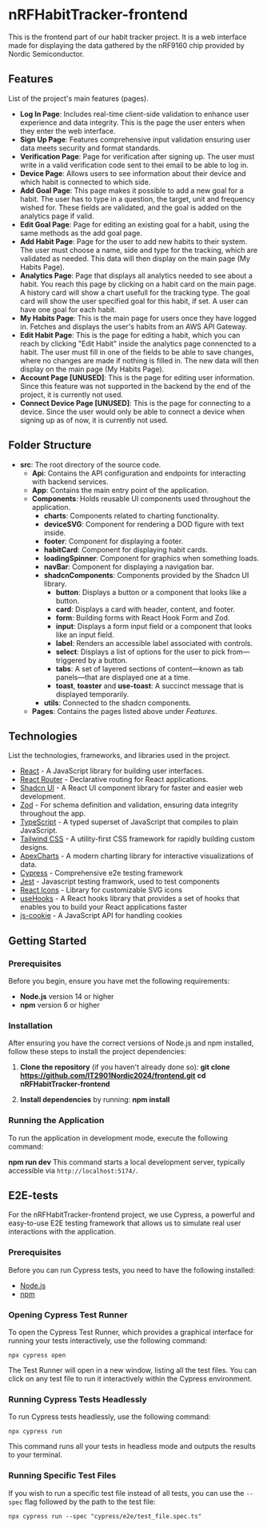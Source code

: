 # nRFHabitTracker-frontend

This is the frontend part of our habit tracker project. It is a web interface made for displaying the data gathered by the nRF9160 chip provided by Nordic Semiconductor.

## Features

List of the project's main features (pages).

- **Log In Page**: Includes real-time client-side validation to enhance user experience and data integrity. This is the page the user enters when they enter the web interface.
- **Sign Up Page**: Features comprehensive input validation ensuring user data meets security and format standards.
- **Verification Page**: Page for verification after signing up. The user must write in a valid verification code sent to thei email to be able to log in.
- **Device Page**: Allows users to see information about their device and which habit is connected to which side.
- **Add Goal Page**: This page makes it possible to add a new goal for a habit. The user has to type in a question, the target, unit and frequency wished for. These fields are validated, and the goal is added on the analytics page if valid.
- **Edit Goal Page**: Page for editing an existing goal for a habit, using the same methods as the add goal page.
- **Add Habit Page**: Page for the user to add new habits to their system. The user must choose a name, side and type for the tracking, which are validated as needed. This data will then display on the main page (My Habits Page).
- **Analytics Page**: Page that displays all analytics needed to see about a habit. You reach this page by clicking on a habit card on the main page. A history card will show a chart usefull for the tracking type. The goal card will show the user specified goal for this habit, if set. A user can have one goal for each habit.
- **My Habits Page**: This is the main page for users once they have logged in. Fetches and displays the user's habits from an AWS API Gateway.
- **Edit Habit Page**: This is the page for editing a habit, which you can reach by clicking "Edit Habit" inside the analytics page connencted to a habit. The user must fill in one of the fields to be able to save changes, where no changes are made if nothing is filled in. The new data will then display on the main page (My Habits Page).
- **Account Page [UNUSED]**: This is the page for editing user information. Since this feature was not supported in the backend by the end of the project, it is currently not used.
- **Connect Device Page [UNUSED]**: This is the page for connecting to a device. Since the user would only be able to connect a device when signing up as of now, it is currently not used.

## Folder Structure

- **src**: The root directory of the source code.
  - **Api**: Contains the API configuration and endpoints for interacting with backend services.
  - **App**: Contains the main entry point of the application.
  - **Components**: Holds reusable UI components used throughout the application.
    - **charts**: Components related to charting functionality.
    - **deviceSVG**: Component for rendering a DOD figure with text inside.
    - **footer**: Component for displaying a footer.
    - **habitCard**: Component for displaying habit cards.
    - **loadingSpinner**: Component for graphics when something loads.
    - **navBar**: Component for displaying a navigation bar.
    - **shadcnComponents**: Components provided by the Shadcn UI library.
      - **button**: Displays a button or a component that looks like a button.
      - **card**: Displays a card with header, content, and footer.
      - **form**: Building forms with React Hook Form and Zod.
      - **input**: Displays a form input field or a component that looks like an input field.
      - **label**: Renders an accessible label associated with controls.
      - **select**: Displays a list of options for the user to pick from—triggered by a button.
      - **tabs**: A set of layered sections of content—known as tab panels—that are displayed one at a time.
      - **toast**, **toaster** and **use-toast**: A succinct message that is displayed temporarily.
    - **utils**: Connected to the shadcn components.
  - **Pages**: Contains the pages listed above under _Features_.

## Technologies

List the technologies, frameworks, and libraries used in the project.

- [React](https://reactjs.org/) - A JavaScript library for building user interfaces.
- [React Router](https://reactrouter.com/) - Declarative routing for React applications.
- [Shadcn UI](https://shadcn.github.io/ui/) - A React UI component library for faster and easier web development.
- [Zod](https://github.com/colinhacks/zod) - For schema definition and validation, ensuring data integrity throughout the app.
- [TypeScript](https://www.typescriptlang.org/) - A typed superset of JavaScript that compiles to plain JavaScript.
- [Tailwind CSS](https://tailwindcss.com/) - A utility-first CSS framework for rapidly building custom designs.
- [ApexCharts](https://apexcharts.com/) - A modern charting library for interactive visualizations of data.
- [Cypress](https://www.cypress.io/) - Comprehensive e2e testing framework
- [Jest](https://jestjs.io/) - Javascript testing framwork, used to test components
- [React Icons](https://react-icons.github.io/react-icons/) - Library for customizable SVG icons
- [useHooks](https://usehooks-ts.com/) - A React hooks library that provides a set of hooks that enables you to build your React applications faster
- [js-cookie](https://github.com/js-cookie/js-cookie) - A JavaScript API for handling cookies

## Getting Started

### Prerequisites

Before you begin, ensure you have met the following requirements:

- **Node.js** version 14 or higher
- **npm** version 6 or higher

### Installation

After ensuring you have the correct versions of Node.js and npm installed, follow these steps to install the project dependencies:

1. **Clone the repository** (if you haven't already done so):
   **git clone https://github.com/IT2901Nordic2024/frontend.git**
   **cd nRFHabitTracker-frontend**

1. **Install dependencies** by running:
   **npm install**

### Running the Application

To run the application in development mode, execute the following command:

**npm run dev**
This command starts a local development server, typically accessible via `http://localhost:5174/`.

<!-- ## Testing
To run automated tests, use the following command:
**npm test** -->

## E2E-tests

For the nRFHabitTracker-frontend project, we use Cypress, a powerful and easy-to-use E2E testing framework that allows us to simulate real user interactions with the application.

### Prerequisites

Before you can run Cypress tests, you need to have the following installed:

- [Node.js](https://nodejs.org/)
- [npm](https://www.npmjs.com/)

### Opening Cypress Test Runner

To open the Cypress Test Runner, which provides a graphical interface for running your tests interactively, use the following command:

`npx cypress open`

The Test Runner will open in a new window, listing all the test files. You can click on any test file to run it interactively within the Cypress environment.

### Running Cypress Tests Headlessly

To run Cypress tests headlessly, use the following command:

`npx cypress run`

This command runs all your tests in headless mode and outputs the results to your terminal.

### Running Specific Test Files

If you wish to run a specific test file instead of all tests, you can use the `--spec` flag followed by the path to the test file:

`npx cypress run --spec "cypress/e2e/test_file.spec.ts"`
